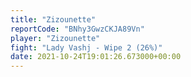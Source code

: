 ```yaml
---
title: "Zizounette"
reportCode: "BNhy3GwzCKJA89Vn"
player: "Zizounette"
fight: "Lady Vashj - Wipe 2 (26%)"
date: 2021-10-24T19:01:26.673000+00:00
---
```

